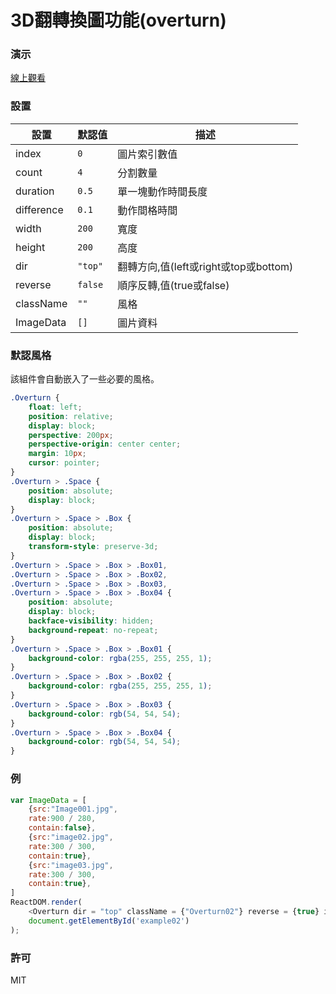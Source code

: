 3D翻轉換圖功能(overturn)
=========================
### 演示
[線上觀看](http://startail007.github.io/reactjs_overturn/v2/index.html)
### 設置
|設置|默認值|描述|
|---|---|---|
|index|`0`|圖片索引數值|
|count|`4`|分割數量|
|duration|`0.5`|單一塊動作時間長度|
|difference|`0.1`|動作間格時間|
|width|`200`|寬度|
|height|`200`|高度|
|dir|`"top"`|翻轉方向,值(left或right或top或bottom)|
|reverse|`false`|順序反轉,值(true或false)|
|className|`""`|風格|
|ImageData|`[]`|圖片資料|
### 默認風格
該組件會自動嵌入了一些必要的風格。
```css
.Overturn {
    float: left;
    position: relative;
    display: block;
    perspective: 200px;
    perspective-origin: center center;
    margin: 10px;
    cursor: pointer;
}
.Overturn > .Space {
    position: absolute;
    display: block;
}
.Overturn > .Space > .Box {
    position: absolute;
    display: block;
    transform-style: preserve-3d;
}
.Overturn > .Space > .Box > .Box01,
.Overturn > .Space > .Box > .Box02,
.Overturn > .Space > .Box > .Box03,
.Overturn > .Space > .Box > .Box04 {
    position: absolute;
    display: block;
    backface-visibility: hidden;
    background-repeat: no-repeat;
}
.Overturn > .Space > .Box > .Box01 {
    background-color: rgba(255, 255, 255, 1);
}
.Overturn > .Space > .Box > .Box02 {
    background-color: rgba(255, 255, 255, 1);
}
.Overturn > .Space > .Box > .Box03 {
    background-color: rgb(54, 54, 54);
}
.Overturn > .Space > .Box > .Box04 {
    background-color: rgb(54, 54, 54);
}
```
### 例
```javascript
var ImageData = [
    {src:"Image001.jpg",
    rate:900 / 280,
    contain:false},
    {src:"image02.jpg",
    rate:300 / 300,
    contain:true},
    {src:"image03.jpg",
    rate:300 / 300,
    contain:true},
]
ReactDOM.render(
    <Overturn dir = "top" className = {"Overturn02"} reverse = {true} index = {0}  duration = {1} difference = {0.1} count = {10} ImageData = {ImageData}/>,
    document.getElementById('example02')
);
```
### 許可
MIT
